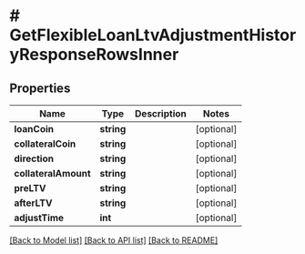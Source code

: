 # # GetFlexibleLoanLtvAdjustmentHistoryResponseRowsInner

## Properties

Name | Type | Description | Notes
------------ | ------------- | ------------- | -------------
**loanCoin** | **string** |  | [optional]
**collateralCoin** | **string** |  | [optional]
**direction** | **string** |  | [optional]
**collateralAmount** | **string** |  | [optional]
**preLTV** | **string** |  | [optional]
**afterLTV** | **string** |  | [optional]
**adjustTime** | **int** |  | [optional]

[[Back to Model list]](../../README.md#models) [[Back to API list]](../../README.md#endpoints) [[Back to README]](../../README.md)
